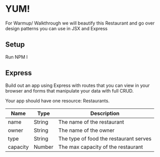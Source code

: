 # YUM!

For Warmup/ Walkthrough we will beautify this Restaurant and go over design patterns you can use in JSX and Express
## Setup
Run NPM I
## Express

Build out an app using Express with routes that you can view in your browser and forms that manipulate your data with full CRUD.

Your app should have one resource: Restaurants.

| Name | Type | Description |
| --- | --- | --- |
| name | String | The name of the restaurant |
| owner | String | The name of the owner |
| type | String | The type of food the restaurant serves |
| capacity | Number | The max capacity of the restaurant |

